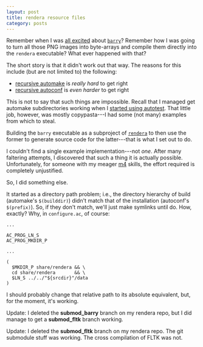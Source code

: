 ```yaml
---
layout: post
title: rendera resource files
category: posts
---
```


Remember when I was [all excited](2014-12-14-barry.html) about [`barry`][barry]?
Remember how I was going to turn all those PNG images into byte-arrays and
compile them directly into the `rendera` executable? What ever happened with
that?

The short story is that it didn't work out that way. The reasons for this
include (but are not limited to) the following:

* [recursive automake][automake-manual-recurse] is *really hard* to get right
* [recursive autoconf][autoconf-manual-recurse] is *even harder* to get right

This is not to say that such things are impossible. Recall that I managed get
automake subdirectories working when I
[started using autotest](2015-01-04-autotest.html). That little job, however,
was mostly copypasta---I had some (not many) examples from which to steal.

Building the `barry` executable as a subproject of [`rendera`][rendera] to then
use the former to generate source code for the latter---that is what I set out
to do.

I couldn't find a single example implementation---not *one*. After many
faltering attempts, I discovered that such a thing it is actually
possible. Unfortunately, for someone with my meager [m4][m4] skills, the effort
required is completely unjustified.

So, I did something else.

It started as a directory path problem; i.e., the directory hierarchy of build
(automake's `$(builddir)`) didn't match that of the installation (autoconf's
`$(prefix)`). So, if they don't match, we'll just make symlinks until do. How,
exactly? Why, in `configure.ac`, of course:

    ...
    
    AC_PROG_LN_S
    AC_PROG_MKDIR_P
    
    ...

    (
      $MKDIR_P share/rendera && \
      cd share/rendera       && \
      $LN_S ../../"${srcdir}"/data
    )

I should probably change that relative path to its absolute equivalent, but, for
the moment, it's working.

Update: I deleted the __submod_barry__ branch on my rendera repo, but I did
manage to get a __submod_fltk__ branch working.

Update: I deleted the __submod_fltk__ branch on my rendera repo. The git
submodule stuff was working. The cross compilation of FLTK was not.


[autoconf-manual]: https://www.gnu.org/software/autoconf/manual/autoconf.html
[autoconf-manual-recurse]: https://www.gnu.org/software/autoconf/manual/autoconf.html#Subdirectories

[automake-manual]: https://www.gnu.org/software/automake/manual/automake.html
[automake-manual-recurse]: https://www.gnu.org/software/automake/manual/automake.html#Subdirectories

[m4]: https://www.gnu.org/software/m4/
[barry]: https://github.com/rubicks/barry
[rendera]: https://github.com/Mortis69/rendera
